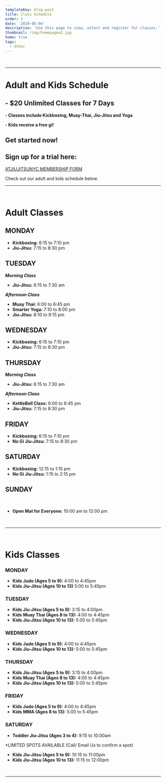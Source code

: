 ```yaml
---
templateKey: blog-post
title: Class Schedule
order: 3
date: '2019-05-04'
description: 'Use this page to view, select and register for classes.'
thumbnail: /img/homepagea2.jpg
home: true
tags:
  - Other
---
```


<br>

---

# Adult and Kids Schedule

## **\-** **\$20 Unlimited Classes for 7 Days**

**\- Classes include Kickboxing, Muay-Thai, Jiu-Jitsu and Yoga**

**\- Kids receive a free gi!**

## Get started now!

## Sign up for a trial here:

<a
            href="javascript:void(
        window.open(
          'https://form.jotform.com/atjiujitsudev/studio-membership',
          'blank',
          'scrollbars=yes,
          toolbar=no,
          width=700,
          height=500'
        )
      )
    "
          >
ATJIUJITSUNYC MEMBERSHIP FORM
</a>

Check out our adult and kids schedule below.

---

<br>

# Adult Classes

## MONDAY

- **Kickboxing:** 6:15 to 7:10 pm
- **Jiu-Jitsu:** 7:15 to 8:30 pm

## TUESDAY

_**Morning Class**_

- **Jiu-Jitsu:** 6:15 to 7:30 am

**_Afternoon Class_**

- **Muay Thai:** 6:00 to 6:45 pm
- **Smarter Yoga:** 7:10 to 8:00 pm
- **Jiu-Jitsu:** 8:10 to 9:15 pm

## WEDNESDAY

- **Kickboxing:** 6:15 to 7:10 pm
- **Jiu-Jitsu:** 7:15 to 8:30 pm

## THURSDAY

_**Morning Class**_

- **Jiu-Jitsu:** 6:15 to 7:30 am

**_Afternoon Class_**

- **KettleBell Class:** 6:00 to 6:45 pm
- **Jiu-Jitsu:** 7:15 to 8:30 pm

## FRIDAY

- **Kickboxing:** 6:15 to 7:10 pm
- **No Gi Jiu-Jitsu:** 7:15 to 8:30 pm

## SATURDAY

- **Kickboxing:** 12:15 to 1:15 pm
- **No Gi Jiu-Jitsu:** 1:15 to 2:15 pm

## SUNDAY

<br>

- **Open Mat for Everyone:** 10:00 am to 12:00 pm

<br>

---

<br>

# Kids Classes

### MONDAY

- **Kids Judo (Ages 5 to 9):** 4:00 to 4:45pm
- **Kids Jiu-Jitsu (Ages 10 to 13)** 5:00 to 5:45pm

### TUESDAY

- **Kids Jiu-Jitsu (Ages 5 to 9):** 3:15 to 4:00pm
- **Kids Muay Thai (Ages 8 to 13):** 4:00 to 4:45pm
- **Kids Jiu-Jitsu (Ages 10 to 13):** 5:00 to 5:45pm

### WEDNESDAY

- **Kids Judo (Ages 5 to 9):** 4:00 to 4:45pm
- **Kids Jiu-Jitsu (Ages 10 to 13):** 5:00 to 5:45pm

### THURSDAY

- **Kids Jiu-Jitsu (Ages 5 to 9):** 3:15 to 4:00pm
- **Kids Muay Thai (Ages 8 to 13):** 4:00 to 4:45pm
- **Kids Jiu-Jitsu (Ages 10 to 13):** 5:00 to 5:45pm

### FRIDAY

- **Kids Judo (Ages 5 to 9):** 4:00 to 4:45pm
- **Kids MMA (Ages 8 to 13):** 5:00 to 5:45pm

### SATURDAY

- **Toddler Jiu-Jitsu (Ages 3 to 4):** 9:15 to 10:00am

\*LIMITED SPOTS AVAILABLE (Call/ Email Us to confirm a spot)

- **Kids Jiu-Jitsu (Ages 5 to 9):** 10:15 to 11:00pm
- **Kids Jiu-Jitsu (Ages 10 to 13):** 11:15 to 12:00pm

<br>

---

###
